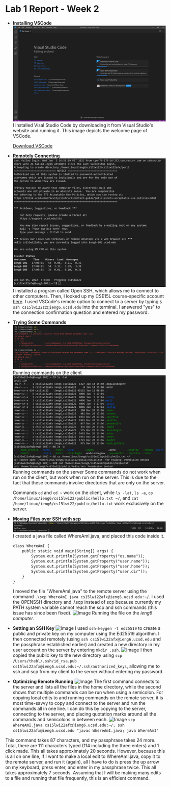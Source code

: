 # Lab 1 Report - Week 2
* **Installing VSCode**
![Image](https://raw.githubusercontent.com/taniachen/cse15l-lab-reports/main/img1.png)
I installed Visal Studio Code by downloading it from Visual Studio's website and running it. This image depicts the welcome page of VSCode.

    [Download VSCode](https://code.visualstudio.com/)

* **Remotely Connecting**
![Image](https://raw.githubusercontent.com/taniachen/cse15l-lab-reports/main/img2.png)
I installed a program called Open SSH, which allows me to connect to other computers. Then, I looked up my CSE15L course-specific account [here](https://sdacs.ucsd.edu/~icc/index.php).
I used VSCode's remote option to connect to a server by typing   ```$ ssh cs15lwi22zz@ieng6.ucsd.edu```
into the terminal. I answered "yes" to the connection confirmation question and entered my password.

* **Trying Some Commands**
![Image](https://raw.githubusercontent.com/taniachen/cse15l-lab-reports/main/img3.png)
Running commands on the client
![Image](https://raw.githubusercontent.com/taniachen/cse15l-lab-reports/main/img4.png)
Running commands on the server
Some commands do not work when run on the client, but work when run on the server. This is due to the fact that these commands involve directories that are only on the server.

    Commands ```cd``` and ```cd ~``` work on the client, while ```ls -lat```, ```ls -a```, ```cp /home/linux/ieng6/cs15lwi22/public/hello.txt ~/```, and ```cat /home/linux/ieng6/cs15lwi22/public/hello.txt``` work exclusively on the server.

* **Moving Files over SSH with scp**
![Image](https://raw.githubusercontent.com/taniachen/cse15l-lab-reports/main/img5.png)
I created a java file called WhereAmI.java, and placed this code inside it.
    ```
    class WhereAmI {
        public static void main(String[] args) {
            System.out.println(System.getProperty("os.name"));
            System.out.println(System.getProperty("user.name"));
            System.out.println(System.getProperty("user.home"));
            System.out.println(System.getProperty("user.dir"));
        }
  }
  ```
    I moved the file "WhereAmI.java" to the remote server using the command ```.\scp WhereAmI.java cs15lwi22afx@ieng6.ucsd.edu:~/```. I used the OPENSSH directory and .\scp instead of scp because currently my PATH system variable cannot reach the scp and ssh commands (this issue has since been fixed).
![Image](https://raw.githubusercontent.com/taniachen/cse15l-lab-reports/main/lab1img.png)
Running the file on the *ieng6 computer*.

* **Setting an SSH Key**
![Image](https://raw.githubusercontent.com/taniachen/cse15l-lab-reports/main/img10.png)
I used ```ssh-keygen -t ed25519``` to create a public and private key on my computer using the Ed25519 algorithm.
I then connected remotely (using ```ssh cs15lwi22afx@ieng6.ucsd.edu``` and the passphrase established earlier) and created a new directory in my user account on the server by entering ```mkdir .ssh```.
![Image](https://raw.githubusercontent.com/taniachen/cse15l-lab-reports/main/img11.png)
I then copied the public key to the new directory using
```scp /Users/thebl/.ssh/id_rsa.pub cs15lwi22afx@ieng6.ucsd.edu:~/.ssh/authorized_keys```, allowing me to ssh and scp from my client to the server without entering my password.

* **Optimizing Remote Running**
![Image](https://raw.githubusercontent.com/taniachen/cse15l-lab-reports/main/img12.png)
The first command connects to the server and lists all the files in the home directory, while the second shows that multiple commands can be run when using a semicolon.
For copying local edits to and running commands on the remote server, it is most time-savvy to copy and connect to the server and run the commands all in one line. I can do this by copying to the server, connecting to the server, and placing quotation marks around all the commands and semicolons in between each.
![Image](https://raw.githubusercontent.com/taniachen/cse15l-lab-reports/main/img13.png)
```scp WhereAmI.java cs15lwi22afx@ieng6.ucsd.edu:~/; ssh cs15lwi22afx@ieng6.ucsd.edu "javac WhereAmI.java; java WhereAmI"```

This command takes 87 characters, and my passphrase takes 24 more. Total, there are 111 characters typed (114 including the three enters) and 1 click made. This all takes approximately 20 seconds. However, because this is all on one line, if I want to make a local edit to WhereAmI.java, copy it to the remote server, and run it (again), all I have to do is press the up arrow on my keyboard, press enter, and enter in my passphrase twice. This all takes approximately 7 seconds. Assuming that I will be making many edits to a file and running that file frequently, this is an efficient command.  